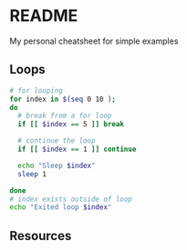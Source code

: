 # README

My personal cheatsheet for simple examples

## Loops

```sh
# for looping 
for index in $(seq 0 10 ); 
do
  # break from a for loop
  if [[ $index == 5 ]] break

  # continue the loop
  if [[ $index == 1 ]] continue

  echo "Sleep $index"
  sleep 1

done
# index exists outside of loop
echo "Exited loop $index"
```

## Resources

